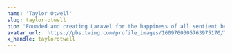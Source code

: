 ```yaml
---
name: 'Taylor Otwell'
slug: taylor-otwell
bio: 'Founded and creating Laravel for the happiness of all sentient beings, especially developers. Space pilgrim. 💍 @abigailotwell.'
avatar_url: 'https://pbs.twimg.com/profile_images/1609760305763975170/Tx2TVkPI_200x200.jpg'
x_handle: taylorotwell
---
```

